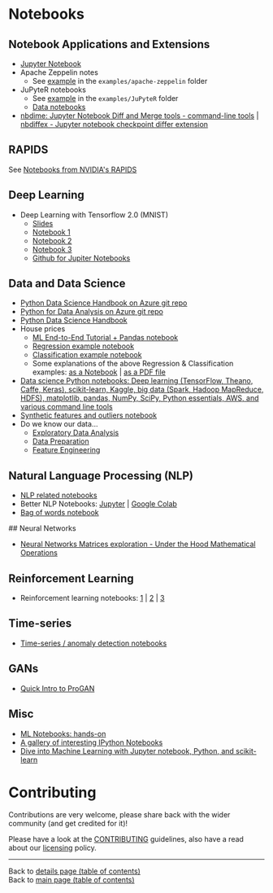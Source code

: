 # Notebooks

## Notebook Applications and Extensions

- [Jupyter Notebook](https://github.com/virgili0/Virgilio/blob/master/serving/purgatorio/fundamentals/jupyter-notebook/jupyter-notebook.md)
- Apache Zeppelin notes
  - See [example](../examples/apache-zeppelin/README.md) in the `examples/apache-zeppelin` folder
- JuPyteR notebooks
  - See [example](../examples/JuPyteR/README.md) in the `examples/JuPyteR` folder
  - [Data notebooks](../data/README.md#notebooks)
- [nbdime: Jupyter Notebook Diff and Merge tools - command-line tools](https://github.com/jupyter/nbdime) | [nbdiffex - Jupyter notebook checkpoint differ extension](https://gist.github.com/psychemedia/4a5137cf9a4eddba65c8ff673d19abf2#nbdiffex---jupyter-notebook-checkpoint-differ)

## RAPIDS

See [Notebooks from NVIDIA's RAPIDS](../cloud-devops-infra/gpus/rapids.md#notebooks)

## Deep Learning

- Deep Learning with Tensorflow 2.0 (MNIST)
  - [Slides](https://docs.google.com/presentation/d/11xxjf2bgQsSs8nT2orQCNLZ3PD8b0BwpXcIMAl-prew/edit?usp=sharing)
  - [Notebook 1](https://colab.research.google.com/drive/1YH3PXYx9SzDz7tsz_99H4U8aCeTPb_JV)
  - [Notebook 2](https://colab.research.google.com/drive/1W51JKgZovi7QJvghGZp9FLCdJxE5SmU7)
  - [Notebook 3](https://colab.research.google.com/drive/1NfYTr-gNlUOCKedV2LRPH7ah6F9o-7re)
  - [Github for Jupiter Notebooks](https://github.com/DanRHowarth/Tensorflow-2.0)

## Data and Data Science

- [Python Data Science Handbook on Azure git repo](https://notebooks.azure.com/jakevdp/projects/PythonDataScienceHandbook/tree/notebooks)
- [Python for Data Analysis on Azure git repo](https://notebooks.azure.com/wesm/projects/python-for-data-analysis)
- [Python Data Science Handbook](https://jakevdp.github.io/PythonDataScienceHandbook/)
- House prices
    - [ML End-to-End Tutorial + Pandas notebook](../notebooks/data/DSfIOT_Machine_Learning_End_to_End_Tutorial.ipynb)
    - [Regression example notebook](https://colab.research.google.com/drive/19uoDyGAxJ0zCwPT6cNb1xkYOfySNZChV)
    - [Classification example notebook](https://colab.research.google.com/drive/1i-fOhU87wWrzgnTV0o54MQyHmRVJK0qt)
    - Some explanations of the above Regression & Classification examples: [as a Notebook](https://drive.google.com/file/d/1vR9fOsWkCx0PuiCH0Eiz5FG1AAHuBHa8/view) | [as a PDF file](https://drive.google.com/file/d/1U3GkVgloBd5-w4qSj0KcyhtalhDF7pgC/view)
- [Data science Python notebooks: Deep learning (TensorFlow, Theano, Caffe, Keras), scikit-learn, Kaggle, big data (Spark, Hadoop MapReduce, HDFS), matplotlib, pandas, NumPy, SciPy, Python essentials, AWS, and various command line tools](https://github.com/donnemartin/data-science-ipython-notebooks)
- [Synthetic features and outliers notebook](https://colab.research.google.com/notebooks/mlcc/synthetic_features_and_outliers.ipynb?utm_source=mlcc&utm_campaign=colab-external&utm_medium=referral&utm_content=syntheticfeatures-colab&hl=en#scrollTo=jnKgkN5fHbGy)
- Do we know our data...
  - [Exploratory Data Analysis](./jupyter/data/01_Exploratory_Data_Analysis_(Do_we_know_our_data).ipynb)
  - [Data Preparation](./jupyter/data/02_Data_Preparation_(Do_we_know_our_data).ipynb)
  - [Feature Engineering](./jupyter/data/03_Feature_Engineering_(Do_we_know_our_data).ipynb)

## Natural Language Processing (NLP) 

- [NLP related notebooks](../natural-language-processing/README.md#notebooks)
- Better NLP Notebooks: [Jupyter](../examples/better-nlp/notebooks/jupyter/better_nlp_spacy_texacy_examples.ipynb) | [Google Colab](../examples/better-nlp/notebooks/google-colab/better_nlp_spacy_texacy_examples.ipynb)
- [Bag of words notebook](../blogs/keras-bag-of-words-expanded-version/data-scripts-notebooks/)

## Neural Networks

- [Neural Networks Matrices exploration - Under the Hood Mathematical Operations](https://github.com/souravs17031999/NeuralNets-Pure-Python)

## Reinforcement Learning

- Reinforcement learning notebooks: [1](https://github.com/central-ldn-data-sci/CrashCourseRL/blob/master/CrashCourseRL.ipynb) | [2](https://github.com/central-ldn-data-sci/CrashCourseRL/blob/master/crash_course_reinforcement_learning.ipynb) | [3](https://www.kaggle.com/blairyoung/crash-course-in-reinforcement-learning)

## Time-series  

- [Time-series / anomaly detection notebooks](../time-series_anomaly-detection/README.md#notebooks) 

## GANs

- [Quick Intro to ProGAN](https://colab.research.google.com/github/jd-13/progan-intro/blob/master/ProGAN_Intro.ipynb)

## Misc

- [ML Notebooks: hands-on](https://github.com/ageron/handson-ml)
- [A gallery of interesting IPython Notebooks](https://github.com/ipython/ipython/wiki/A-gallery-of-interesting-IPython-Notebooks)
- [Dive into Machine Learning with Jupyter notebook, Python, and scikit-learn](http://hangtwenty.github.io/dive-into-machine-learning/)

# Contributing

Contributions are very welcome, please share back with the wider community (and get credited for it)!

Please have a look at the [CONTRIBUTING](../CONTRIBUTING.md) guidelines, also have a read about our [licensing](../LICENSE.md) policy.

---

Back to [details page (table of contents)](../README-details.md#notebooks)<br>
Back to [main page (table of contents)](../README.md)
